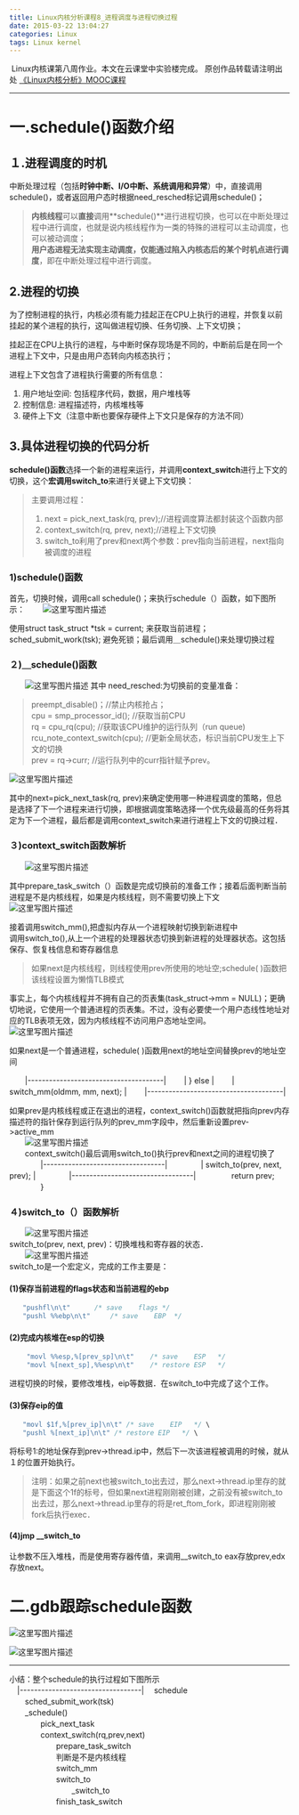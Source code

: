```yaml
---
title: Linux内核分析课程8_进程调度与进程切换过程
date: 2015-03-22 13:04:27
categories: Linux
tags: Linux kernel
---
```

﻿
Linux内核课第八周作业。本文在云课堂中实验楼完成。
原创作品转载请注明出处 [《Linux内核分析》MOOC课程](http://mooc.study.163.com/course/USTC-1000029000)  
****
# 一.schedule()函数介绍
## １.进程调度的时机
中断处理过程（包括**时钟中断、I/O中断、系统调用和异常**）中，直接调用schedule()，或者返回用户态时根据need_resched标记调用schedule()；  
> **内核线程**可以**直接**调用**schedule()**进行进程切换，也可以在中断处理过程中进行调度，也就是说内核线程作为一类的特殊的进程可以主动调度，也可以被动调度；  
>**用户态进程无法实现主动调度，仅能通过陷入内核态后的某个时机点进行调度**，即在中断处理过程中进行调度。

## 2.进程的切换
为了控制进程的执行，内核必须有能力挂起正在CPU上执行的进程，并恢复以前挂起的某个进程的执行，这叫做进程切换、任务切换、上下文切换； 
 
挂起正在CPU上执行的进程，与中断时保存现场是不同的，中断前后是在同一个进程上下文中，只是由用户态转向内核态执行；  

进程上下文包含了进程执行需要的所有信息：  
1. 用户地址空间: 包括程序代码，数据，用户堆栈等  
2. 控制信息: 进程描述符，内核堆栈等  
3. 硬件上下文（注意中断也要保存硬件上下文只是保存的方法不同）  
<!-- more -->

## 3.具体进程切换的代码分析
**schedule()函数**选择一个新的进程来运行，并调用**context_switch**进行上下文的切换，这个**宏调用switch_to**来进行关键上下文切换：  

> 主要调用过程：  
> 1. next = pick_next_task(rq, prev);//进程调度算法都封装这个函数内部  
> 2. context_switch(rq, prev, next);//进程上下文切换
> 3. switch_to利用了prev和next两个参数：prev指向当前进程，next指向被调度的进程
### 1)schedule()函数  
首先，切换时候，调用call schedule()；来执行schedule（）函数，如下图所示：
　　![这里写图片描述](http://img.blog.csdn.net/20150426132041286)

使用struct task_struct *tsk = current; 来获取当前进程；sched_submit_work(tsk);  避免死锁；最后调用＿schedule()来处理切换过程

### ２)＿schedule()函数
　　![这里写图片描述](http://img.blog.csdn.net/20150426132355288)
其中 need_resched:为切换前的变量准备：  
> preempt_disable()；//禁止内核抢占；  
> cpu = smp_processor_id(); //获取当前CPU    
> rq = cpu_rq(cpu);    //获取该CPU维护的运行队列（run queue)  
> rcu_note_context_switch(cpu);  //更新全局状态，标识当前CPU发生上下文的切换  
> prev = rq->curr;    //运行队列中的curr指针赋予prev。  
     
![这里写图片描述](http://img.blog.csdn.net/20150426132741339)

其中的next=pick_next_task(rq, prev)来确定使用哪一种进程调度的策略，但总是选择了下一个进程来进行切换，即根据调度策略选择一个优先级最高的任务将其定为下一个进程，最后都是调用context_switch来进行进程上下文的切换过程．

### ３)context_switch函数解析
　　![这里写图片描述](http://img.blog.csdn.net/20150426132853739)

其中prepare_task_switch（）函数是完成切换前的准备工作；接着后面判断当前进程是不是内核线程，如果是内核线程，则不需要切换上下文
　　![这里写图片描述](http://img.blog.csdn.net/20150426144441350)　

接着调用switch_mm(),把虚拟内存从一个进程映射切换到新进程中  
调用switch_to(),从上一个进程的处理器状态切换到新进程的处理器状态。这包括保存、恢复栈信息和寄存器信息  

> 如果next是内核线程，则线程使用prev所使用的地址空;schedule( )函数把该线程设置为懒惰TLB模式

事实上，每个内核线程并不拥有自己的页表集(task_struct->mm = NULL)；更确切地说，它使用一个普通进程的页表集。不过，没有必要使一个用户态线性地址对应的TLB表项无效，因为内核线程不访问用户态地址空间。  
![这里写图片描述](http://img.blog.csdn.net/20150426145627173)


如果next是一个普通进程，schedule( )函数用next的地址空间替换prev的地址空间  

　　|--------------------------------------|
　　|   } else                             |
　　|       switch_mm(oldmm, mm, next);    |
　　|--------------------------------------|

如果prev是内核线程或正在退出的进程，context_switch()函数就把指向prev内存描述符的指针保存到运行队列的prev_mm字段中，然后重新设置prev->active_mm  
　　![这里写图片描述](http://img.blog.csdn.net/20150426145745626)  
　　context_switch()最后调用switch_to()执行prev和next之间的进程切换了
　　　　|----------------------------------|
　　　　|   switch_to(prev, next, prev);   |
　　　　|----------------------------------|
   　　　　 return prev;
　　　　}
### ４)switch_to（）函数解析  　
　　![这里写图片描述](http://img.blog.csdn.net/20150426133034297)  
switch_to(prev, next, prev)：切换堆栈和寄存器的状态．  
　　![这里写图片描述](http://img.blog.csdn.net/20150426133255814)  
switch_to是一个宏定义，完成的工作主要是：

#### (1)保存当前进程的flags状态和当前进程的ebp

```c
　　"pushfl\n\t"		/* save    flags */	  
　　"pushl %%ebp\n\t"		/* save    EBP  */	
```
#### (2)完成内核堆在esp的切换  
```c
　　 "movl %%esp,%[prev_sp]\n\t"    /* save    ESP   */ 
　　 "movl %[next_sp],%%esp\n\t"    /* restore ESP   */ 
```
进程切换的时候，要修改堆栈，eip等数据．在switch_to中完成了这个工作。

#### (3)保存eip的值
```c
　　"movl $1f,%[prev_ip]\n\t" /* save    EIP   */ \
　　"pushl %[next_ip]\n\t" /* restore EIP   */ \
```
将标号1:的地址保存到prev->thread.ip中，然后下一次该进程被调用的时候，就从１的位置开始执行。
　
>注明：如果之前next也被switch_to出去过，那么next->thread.ip里存的就是下面这个1f的标号，但如果next进程刚刚被创建，之前没有被switch_to出去过，那么next->thread.ip里存的将是ret_ftom_fork，即进程刚刚被fork后执行exec．  
#### (4)jmp __switch_to
让参数不压入堆栈，而是使用寄存器传值，来调用__switch_to eax存放prev,edx存放next。  

# 二.gdb跟踪schedule函数
![这里写图片描述](http://img.blog.csdn.net/20150426150532300)

![这里写图片描述](http://img.blog.csdn.net/20150426150508441)

****
小结：整个schedule的执行过程如下图所示  
　|----------------------------------|
　schedule  
  　　sched_submit_work(tsk)  
  　　_schedule()  
  　　　　pick_next_task  
  　　　　context_switch(rq,prev,next)  
  　　　　　　prepare_task_switch  
  　　　　　　判断是不是内核线程  
  　　　　　　switch_mm  
  　　　　　　switch_to  
  　　　　　　　　_switch_to  
  　　　　　　finish_task_switch  
